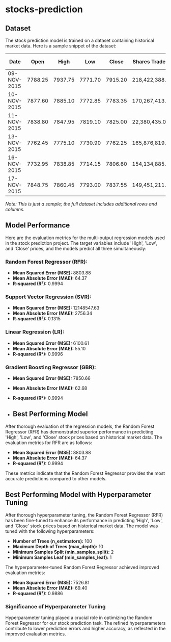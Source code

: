 # stocks-prediction
## Dataset

The stock prediction model is trained on a dataset containing historical market data. Here is a sample snippet of the dataset:

| Date         | Open    | High    | Low     | Close   | Shares Traded    | Turnover (₹ Cr)  |
|--------------|---------|---------|---------|---------|------------------|------------------|
| 09-NOV-2015  | 7788.25 | 7937.75 | 7771.70 | 7915.20 | 218,422,388.0    | 9,376.17         |
| 10-NOV-2015  | 7877.60 | 7885.10 | 7772.85 | 7783.35 | 170,267,413.0    | 7,153.47         |
| 11-NOV-2015  | 7838.80 | 7847.95 | 7819.10 | 7825.00 | 22,380,435.0     | 1,123.44         |
| 13-NOV-2015  | 7762.45 | 7775.10 | 7730.90 | 7762.25 | 165,876,819.0    | 7,731.55         |
| 16-NOV-2015  | 7732.95 | 7838.85 | 7714.15 | 7806.60 | 154,134,885.0    | 6,871.15         |
| 17-NOV-2015  | 7848.75 | 7860.45 | 7793.00 | 7837.55 | 149,451,211.0    | 6,367.14         |

*Note: This is just a sample; the full dataset includes additional rows and columns.*

## Model Performance

Here are the evaluation metrics for the multi-output regression models used in the stock prediction project. The target variables include 'High', 'Low', and 'Close' prices, and the models predict all three simultaneously:

### Random Forest Regressor (RFR):
- **Mean Squared Error (MSE):** 8803.88
- **Mean Absolute Error (MAE):** 64.37
- **R-squared (R²):** 0.9994

### Support Vector Regression (SVR):
- **Mean Squared Error (MSE):** 12148547.63
- **Mean Absolute Error (MAE):** 2756.34
- **R-squared (R²):** 0.1315

### Linear Regression (LR):
- **Mean Squared Error (MSE):** 6100.61
- **Mean Absolute Error (MAE):** 55.10
- **R-squared (R²):** 0.9996

### Gradient Boosting Regressor (GBR):
- **Mean Squared Error (MSE):** 7850.66
- **Mean Absolute Error (MAE):** 62.68
- **R-squared (R²):** 0.9994

- ## Best Performing Model

After thorough evaluation of the regression models, the Random Forest Regressor (RFR) has demonstrated superior performance in predicting 'High', 'Low', and 'Close' stock prices based on historical market data. The evaluation metrics for RFR are as follows:

- **Mean Squared Error (MSE):** 8803.88
- **Mean Absolute Error (MAE):** 64.37
- **R-squared (R²):** 0.9994

These metrics indicate that the Random Forest Regressor provides the most accurate predictions compared to other models.

## Best Performing Model with Hyperparameter Tuning

After thorough hyperparameter tuning, the Random Forest Regressor (RFR) has been fine-tuned to enhance its performance in predicting 'High', 'Low', and 'Close' stock prices based on historical market data. The model was tuned with the following hyperparameters:

- **Number of Trees (n_estimators):** 100
- **Maximum Depth of Trees (max_depth):** 10
- **Minimum Samples Split (min_samples_split):** 2
- **Minimum Samples Leaf (min_samples_leaf):** 1

The hyperparameter-tuned Random Forest Regressor achieved improved evaluation metrics:

- **Mean Squared Error (MSE):** 7526.81
- **Mean Absolute Error (MAE):** 69.40
- **R-squared (R²):** 0.9886

### Significance of Hyperparameter Tuning

Hyperparameter tuning played a crucial role in optimizing the Random Forest Regressor for our stock prediction task. The refined hyperparameters contribute to lower prediction errors and higher accuracy, as reflected in the improved evaluation metrics.
